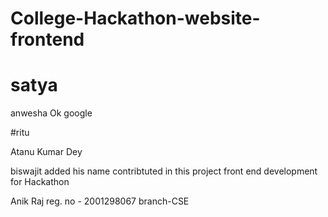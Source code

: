# College-Hackathon-website-frontend
# satya

anwesha
Ok google

#ritu

Atanu Kumar Dey


biswajit added his name 
contribtuted in this project
front end development for Hackathon



Anik Raj
reg. no - 2001298067
branch-CSE

